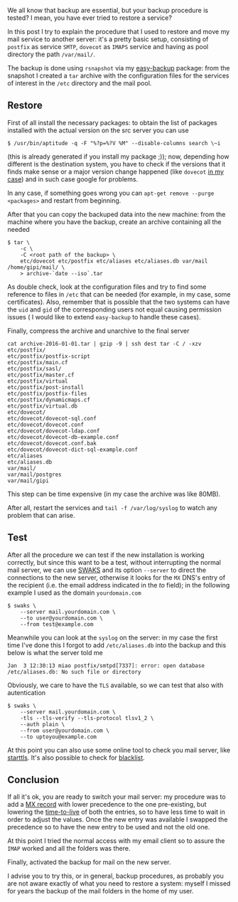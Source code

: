 <!--
.. title: Restore backup and move mail server
.. slug: restore-backup-move-mail-server
.. date: 2016-01-10 00:00:00
.. tags: sysadmin,postfix,backup
.. category: 
.. link: 
.. description: 
.. type: text
-->


We all know that backup are essential, but your backup procedure
is tested? I mean, you have ever tried to restore a service?

In this post I try to explain the procedure that I used to restore
and move my mail service to another server: it's a pretty basic setup,
consisting of ``postfix`` as service ``SMTP``, ``dovecot`` as ``IMAPS``
service and having as pool directory the path ``/var/mail/``.

The backup is done using ``rsnapshot`` via my [easy-backup](https://github.com/gipi/Easy-backup) package:
from the snapshot I created a ``tar`` archive with the configuration files for the
services of interest in the ``/etc`` directory and the mail pool.

## Restore

First of all install the necessary packages: to obtain the list of packages
installed with the actual version on the src server you can use

    $ /usr/bin/aptitude -q -F "%?p=%?V %M" --disable-columns search \~i

(this is already generated if you install my package ;)); now, depending
how different is the destination system, you have to
check if the versions that it finds make sense or a major version
change happened (like ``dovecot`` [in my
case](http://wiki2.dovecot.org/Upgrading/2.0)) and in such case google for
problems.

In any case, if something goes wrong you can ``apt-get remove --purge <packages>``
and restart from beginning.

After that you can copy the backuped data into the new machine: from
the machine where you have the backup, create an archive containing
all the needed

```
$ tar \
    -c \
    -C <root path of the backup> \
    etc/dovecot etc/postfix etc/aliases etc/aliases.db var/mail /home/gipi/mail/ \
    > archive-`date --iso`.tar
```

As double check, look at the configuration files and try to find some reference to files in
``/etc`` that can be needed (for example, in my case, some certificates). Also,
remember that is possible that the two systems can have the ``uid`` and ``gid``
of the corresponding users not equal causing permission issues ( I would like to
extend ``easy-backup`` to handle these cases).

Finally, compress the archive and unarchive to the final server

```
cat archive-2016-01-01.tar | gzip -9 | ssh dest tar -C / -xzv
etc/postfix/
etc/postfix/postfix-script
etc/postfix/main.cf
etc/postfix/sasl/
etc/postfix/master.cf
etc/postfix/virtual
etc/postfix/post-install
etc/postfix/postfix-files
etc/postfix/dynamicmaps.cf
etc/postfix/virtual.db
etc/dovecot/
etc/dovecot/dovecot-sql.conf
etc/dovecot/dovecot.conf
etc/dovecot/dovecot-ldap.conf
etc/dovecot/dovecot-db-example.conf
etc/dovecot/dovecot.conf.bak
etc/dovecot/dovecot-dict-sql-example.conf
etc/aliases
etc/aliases.db
var/mail/
var/mail/postgres
var/mail/gipi
```

This step can be time expensive (in my case the archive was like 80MB).

After all, restart the services and ``tail -f /var/log/syslog`` to watch
any problem that can arise.

## Test

After all the procedure we can test if the new installation is working correctly,
but since this want to be a test, without interrupting the normal mail server,
we can use [SWAKS](https://www.debian-administration.org/article/633/Testing_SMTP_servers_with_SWAKS)
and its option ``--server`` to direct the connections to the new server,
otherwise it looks for the ``MX`` DNS's entry of the recipient (i.e. the email address
indicated in the *to* field); in the following example I used as the
domain  ``yourdomain.com``

```
$ swaks \
    --server mail.yourdomain.com \
    --to user@yourdomain.com \
    --from test@example.com
```

Meanwhile you can look at the ``syslog`` on the server: in my case
the first time I've done this I forgot to add ``/etc/aliases.db``
into the backup and this below is what the server told me

```
Jan  3 12:30:13 miao postfix/smtpd[7337]: error: open database /etc/aliases.db: No such file or directory
```

Obviously, we care to have the ``TLS`` available, so we can test that also
with autentication

```
$ swaks \
    --server mail.yourdomain.com \
    -tls --tls-verify --tls-protocol tlsv1_2 \
    --auth plain \
    --from user@yourdomain.com \
    --to uptoyou@example.com
```

At this point you can also use some online tool to check you mail
server, like [starttls](https://starttls.info). It's also possible to
check for [blacklist](https://mxtoolbox.com/blacklists.aspx).

## Conclusion

If all it's ok, you are ready to switch your mail server:
my procedure was to add a [MX record](https://en.wikipedia.org/wiki/MX_record) with lower precedence
to the one pre-existing, but lowering the [time-to-live](https://en.wikipedia.org/wiki/Time_to_live)
of both the entries, so to have less time to wait in order to adjust the values. Once
the new entry was available I swapped the precedence so to have the new entry to be used
and not the old one.

At this point I tried the normal access with my email client so to assure the ``IMAP`` worked
and all the folders was there.

Finally, activated the backup for mail on the new server.

I advise you to try this, or in general, backup procedures, as probably you are not
aware exactly of what you need to restore a system: myself I missed for years
the backup of the mail folders in the home of my user.